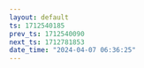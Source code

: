 ```yaml
---
layout: default
ts: 1712540185
prev_ts: 1712540090
next_ts: 1712781853
date_time: "2024-04-07 06:36:25"
---
```

